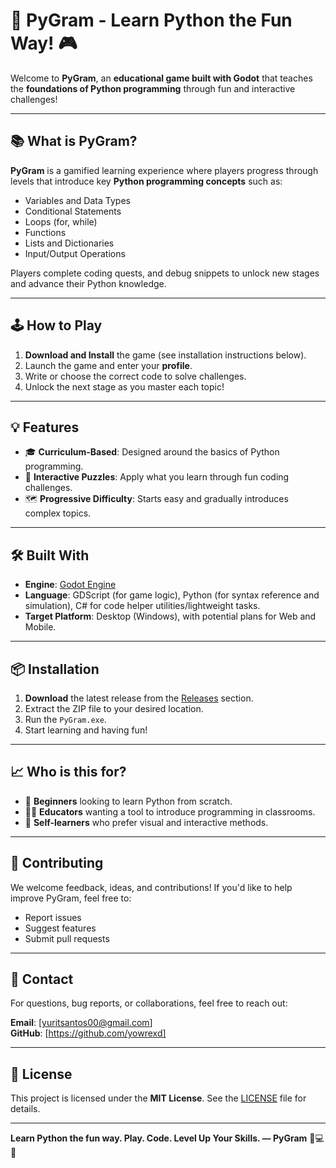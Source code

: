 # 🐍 PyGram - Learn Python the Fun Way! 🎮

Welcome to **PyGram**, an **educational game built with Godot** that teaches the **foundations of Python programming** through fun and interactive challenges!

---

## 📚 What is PyGram?

**PyGram** is a gamified learning experience where players progress through levels that introduce key **Python programming concepts** such as:

- Variables and Data Types  
- Conditional Statements  
- Loops (for, while)  
- Functions  
- Lists and Dictionaries   
- Input/Output Operations

Players complete coding quests, and debug snippets to unlock new stages and advance their Python knowledge.

---

## 🕹️ How to Play

1. **Download and Install** the game (see installation instructions below).
2. Launch the game and enter your **profile**.
3. Write or choose the correct code to solve challenges.
4. Unlock the next stage as you master each topic!

---

## 💡 Features

- 🎓 **Curriculum-Based**: Designed around the basics of Python programming.
- 🧩 **Interactive Puzzles**: Apply what you learn through fun coding challenges.
- 🗺️ **Progressive Difficulty**: Starts easy and gradually introduces complex topics.

---

## 🛠️ Built With

- **Engine**: [Godot Engine](https://godotengine.org/)
- **Language**: GDScript (for game logic), Python (for syntax reference and simulation), C# for code helper utilities/lightweight tasks.
- **Target Platform**: Desktop (Windows), with potential plans for Web and Mobile.

---

## 📦 Installation

1. **Download** the latest release from the [Releases](#) section.
2. Extract the ZIP file to your desired location.
3. Run the `PyGram.exe`.
4. Start learning and having fun!

---

## 📈 Who is this for?

- 🧒 **Beginners** looking to learn Python from scratch.
- 🧑‍🏫 **Educators** wanting a tool to introduce programming in classrooms. 
- 🧠 **Self-learners** who prefer visual and interactive methods.

---

## 🙌 Contributing

We welcome feedback, ideas, and contributions! If you'd like to help improve PyGram, feel free to:

- Report issues  
- Suggest features  
- Submit pull requests
  
---

## 📩 Contact

For questions, bug reports, or collaborations, feel free to reach out:

**Email**: [yuritsantos00@gmail.com]  
**GitHub**: [https://github.com/yowrexd]

---

## 📜 License

This project is licensed under the **MIT License**. See the [LICENSE](#) file for details.

---

**Learn Python the fun way. Play. Code. Level Up Your Skills. — PyGram** 🐍💻🎉

